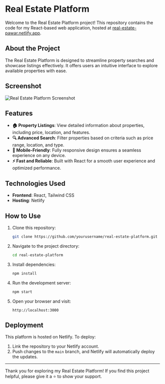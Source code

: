 # Real Estate Platform

Welcome to the Real Estate Platform project! This repository contains the code for my React-based web application, hosted at [real-estate-pawar.netlify.app](https://real-estate-pawar.netlify.app/).

## About the Project

The Real Estate Platform is designed to streamline property searches and showcase listings effectively. It offers users an intuitive interface to explore available properties with ease.

## Screenshot

![Real Estate Platform Screenshot](./assests/images/realestate.png)

## Features

- **🏠 Property Listings**: View detailed information about properties, including price, location, and features.
- **🔍 Advanced Search**: Filter properties based on criteria such as price range, location, and type.
- **📱 Mobile-Friendly**: Fully responsive design ensures a seamless experience on any device.
- **⚡ Fast and Reliable**: Built with React for a smooth user experience and optimized performance.

## Technologies Used

- **Frontend**: React, Tailwind CSS
- **Hosting**: Netlify

## How to Use

1. Clone this repository:
   ```bash
   git clone https://github.com/yourusername/real-estate-platform.git
   ```
2. Navigate to the project directory:
   ```bash
   cd real-estate-platform
   ```
3. Install dependencies:
   ```bash
   npm install
   ```
4. Run the development server:
   ```bash
   npm start
   ```
5. Open your browser and visit:
   ```
   http://localhost:3000
   ```

## Deployment

This platform is hosted on Netlify. To deploy:
1. Link the repository to your Netlify account.
2. Push changes to the `main` branch, and Netlify will automatically deploy the updates.

---

Thank you for exploring my Real Estate Platform! If you find this project helpful, please give it a ⭐ to show your support.
